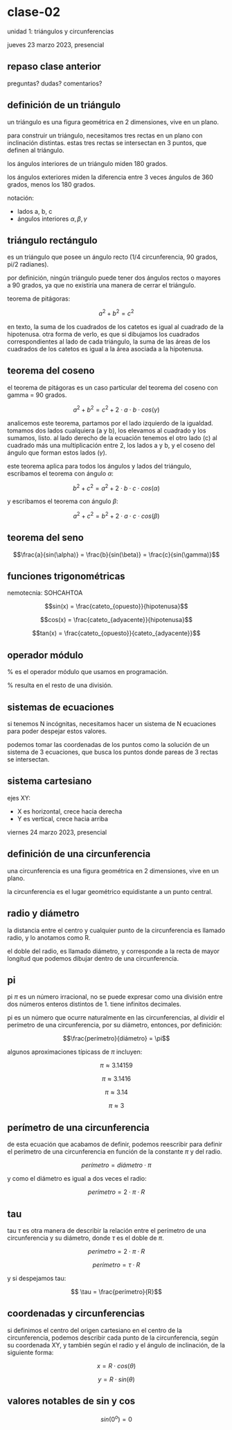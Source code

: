 # clase-02

unidad 1: triángulos y circunferencias

jueves 23 marzo 2023, presencial

## repaso clase anterior

preguntas? dudas? comentarios?

## definición de un triángulo

un triángulo es una figura geométrica en 2 dimensiones, vive en un plano.

para construir un triángulo, necesitamos tres rectas en un plano con inclinación distintas. estas tres rectas se intersectan en 3 puntos, que definen al triángulo.

los ángulos interiores de un triángulo miden 180 grados.

los ángulos exteriores miden la diferencia entre 3 veces ángulos de 360 grados, menos los 180 grados.

notación:

- lados a, b, c
- ángulos interiores $\alpha, \beta, \gamma$

## triángulo rectángulo

es un triángulo que posee un ángulo recto (1/4 circunferencia, 90 grados, pi/2 radianes).

por definición, ningún triángulo puede tener dos ángulos rectos o mayores a 90 grados, ya que no existiría una manera de cerrar el triángulo.

teorema de pitágoras:

$$a^{2}  + b^{2} = c^{2}$$

en texto, la suma de los cuadrados de los catetos es igual al cuadrado de la hipotenusa. otra forma de verlo, es que si dibujamos los cuadrados correspondientes al lado de cada triángulo, la suma de las áreas de los cuadrados de los catetos es igual a la área asociada a la hipotenusa.

## teorema del coseno

el teorema de pitágoras es un caso particular del teorema del coseno con gamma = 90 grados.

$$a^{2}  + b^{2} = c^{2} + 2 \cdot a \cdot b \cdot cos(\gamma)$$

analicemos este teorema, partamos por el lado izquierdo de la igualdad. tomamos dos lados cualquiera (a y b), los elevamos al cuadrado y los sumamos, listo. al lado derecho de la ecuación tenemos el otro lado (c) al cuadrado más una multiplicación entre 2, los lados a y b, y el coseno del ángulo que forman estos lados ($\gamma$).

este teorema aplica para todos los ángulos y lados del triángulo, escribamos el teorema con ángulo $\alpha$:

$$b^{2}  + c^{2} = a^{2} + 2 \cdot b \cdot c \cdot cos(\alpha)$$

y escribamos el teorema con ángulo $\beta$:

$$a^{2}  + c^{2} = b^{2} + 2 \cdot a \cdot c \cdot cos(\beta)$$

## teorema del seno

$$\frac{a}{sin(\alpha)} = \frac{b}{sin(\beta)} = \frac{c}{sin(\gamma)}$$

## funciones trigonométricas

nemotecnia: SOHCAHTOA

$$sin(x) = \frac{cateto_{opuesto}}{hipotenusa}$$

$$cos(x) = \frac{cateto_{adyacente}}{hipotenusa}$$

$$tan(x) = \frac{cateto_{opuesto}}{cateto_{adyacente}}$$

## operador módulo

% es el operador módulo que usamos en programación.

% resulta en el resto de una división.

## sistemas de ecuaciones

si tenemos N incógnitas, necesitamos hacer un sistema de N ecuaciones para poder despejar estos valores.

podemos tomar las coordenadas de los puntos como la solución de un sistema de 3 ecuaciones, que busca los puntos donde pareas de 3 rectas se intersectan.

## sistema cartesiano

ejes XY:

- X es horizontal, crece hacia derecha
- Y es vertical, crece hacia arriba

viernes 24 marzo 2023, presencial

## definición de una circunferencia

una circunferencia es una figura geométrica en 2 dimensiones, vive en un plano.

la circunferencia es el lugar geométrico equidistante a un punto central.

## radio y diámetro

la distancia entre el centro y cualquier punto de la circunferencia es llamado radio, y lo anotamos como R.

el doble del radio, es llamado diámetro, y corresponde a la recta de mayor longitud que podemos dibujar dentro de una circunferencia.

## pi

pi $\pi$ es un número irracional, no se puede expresar como una división entre dos números enteros distintos de 1. tiene infinitos decimales.

pi es un número que ocurre naturalmente en las circunferencias, al dividir el perímetro de una circunferencia, por su diámetro, entonces, por definición:

$$\frac{perímetro}{diámetro} = \pi$$

algunos aproximaciones típicass de $\pi$ incluyen:

$$\pi \approx 3.14159$$

$$\pi \approx 3.1416$$

$$\pi \approx 3.14$$

$$\pi \approx 3$$

## perímetro de una circunferencia

de esta ecuación que acabamos de definir, podemos reescribir para definir el perímetro de una circunferencia en función de la constante $\pi$ y del radio.

$$perímetro = diámetro \cdot \pi$$

y como el diámetro es igual a dos veces el radio:

$$perímetro = 2 \cdot \pi \cdot R$$

## tau

tau $\tau$ es otra manera de describir la relación entre el perímetro de una circunferencia y su diámetro, donde $\tau$ es el doble de $\pi$.

$$perímetro = 2 \cdot \pi \cdot R$$

$$perímetro = \tau \cdot R$$

y si despejamos tau:

$$ \tau = \frac{perímetro}{R}$$

## coordenadas y circunferencias

si definimos el centro del origen cartesiano en el centro de la circunferencia, podemos describir cada punto de la circunferencia, según su coordenada XY, y también según el radio y el ángulo de inclinación, de la siguiente forma:

$$ x = R \cdot cos(\theta)$$

$$ y = R \cdot sin(\theta)$$

## valores notables de sin y cos

$$sin(0^{o}) = 0$$
